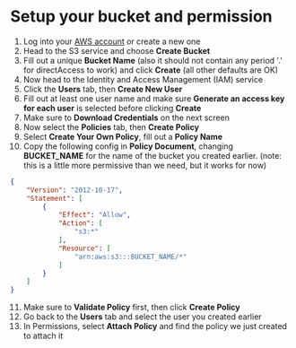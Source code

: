 # Setup your bucket and permission

1. Log into your [AWS account](https://console.aws.amazon.com/) or create a new one
2. Head to the S3 service and choose **Create Bucket**
3. Fill out a unique **Bucket Name** (also it should not contain any period '.' for directAccess to work) and click **Create** (all other defaults are OK)
4. Now head to the Identity and Access Management (IAM) service
5. Click the **Users** tab, then **Create New User**
6. Fill out at least one user name and make sure **Generate an access key for each user** is selected before clicking **Create**
7. Make sure to **Download Credentials** on the next screen
8. Now select the **Policies** tab, then **Create Policy**
9. Select **Create Your Own Policy**, fill out a **Policy Name**
10. Copy the following config in **Policy Document**, changing **BUCKET_NAME** for the name of the bucket you created earlier. (note: this is a little more permissive than we need, but it works for now)
```json
{
    "Version": "2012-10-17",
    "Statement": [
        {
            "Effect": "Allow",
            "Action": [
                "s3:*"
            ],
            "Resource": [
                "arn:aws:s3:::BUCKET_NAME/*"
            ]
        }
    ]
}
```
11. Make sure to **Validate Policy** first, then click **Create Policy**
12. Go back to the **Users** tab and select the user you created earlier
23. In Permissions, select **Attach Policy** and find the policy we just created to attach it